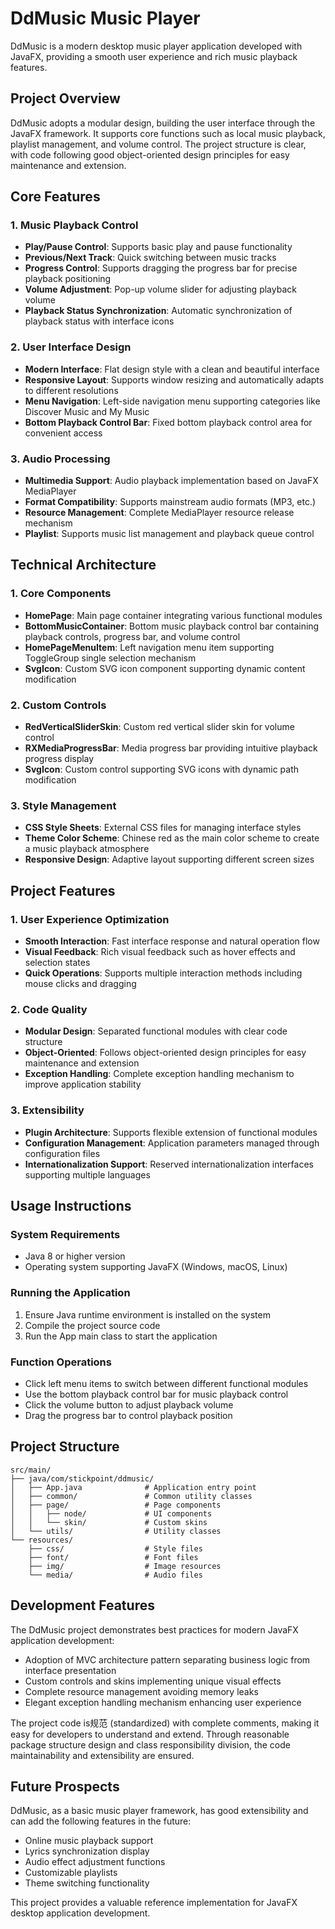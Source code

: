 # DdMusic Music Player

DdMusic is a modern desktop music player application developed with JavaFX, providing a smooth user experience and rich music playback features.

## Project Overview

DdMusic adopts a modular design, building the user interface through the JavaFX framework. It supports core functions such as local music playback, playlist management, and volume control. The project structure is clear, with code following good object-oriented design principles for easy maintenance and extension.

## Core Features

### 1. Music Playback Control
- **Play/Pause Control**: Supports basic play and pause functionality
- **Previous/Next Track**: Quick switching between music tracks
- **Progress Control**: Supports dragging the progress bar for precise playback positioning
- **Volume Adjustment**: Pop-up volume slider for adjusting playback volume
- **Playback Status Synchronization**: Automatic synchronization of playback status with interface icons

### 2. User Interface Design
- **Modern Interface**: Flat design style with a clean and beautiful interface
- **Responsive Layout**: Supports window resizing and automatically adapts to different resolutions
- **Menu Navigation**: Left-side navigation menu supporting categories like Discover Music and My Music
- **Bottom Playback Control Bar**: Fixed bottom playback control area for convenient access

### 3. Audio Processing
- **Multimedia Support**: Audio playback implementation based on JavaFX MediaPlayer
- **Format Compatibility**: Supports mainstream audio formats (MP3, etc.)
- **Resource Management**: Complete MediaPlayer resource release mechanism
- **Playlist**: Supports music list management and playback queue control

## Technical Architecture

### 1. Core Components
- **HomePage**: Main page container integrating various functional modules
- **BottomMusicContainer**: Bottom music playback control bar containing playback controls, progress bar, and volume control
- **HomePageMenuItem**: Left navigation menu item supporting ToggleGroup single selection mechanism
- **SvgIcon**: Custom SVG icon component supporting dynamic content modification

### 2. Custom Controls
- **RedVerticalSliderSkin**: Custom red vertical slider skin for volume control
- **RXMediaProgressBar**: Media progress bar providing intuitive playback progress display
- **SvgIcon**: Custom control supporting SVG icons with dynamic path modification

### 3. Style Management
- **CSS Style Sheets**: External CSS files for managing interface styles
- **Theme Color Scheme**: Chinese red as the main color scheme to create a music playback atmosphere
- **Responsive Design**: Adaptive layout supporting different screen sizes

## Project Features

### 1. User Experience Optimization
- **Smooth Interaction**: Fast interface response and natural operation flow
- **Visual Feedback**: Rich visual feedback such as hover effects and selection states
- **Quick Operations**: Supports multiple interaction methods including mouse clicks and dragging

### 2. Code Quality
- **Modular Design**: Separated functional modules with clear code structure
- **Object-Oriented**: Follows object-oriented design principles for easy maintenance and extension
- **Exception Handling**: Complete exception handling mechanism to improve application stability

### 3. Extensibility
- **Plugin Architecture**: Supports flexible extension of functional modules
- **Configuration Management**: Application parameters managed through configuration files
- **Internationalization Support**: Reserved internationalization interfaces supporting multiple languages

## Usage Instructions

### System Requirements
- Java 8 or higher version
- Operating system supporting JavaFX (Windows, macOS, Linux)

### Running the Application
1. Ensure Java runtime environment is installed on the system
2. Compile the project source code
3. Run the App main class to start the application

### Function Operations
- Click left menu items to switch between different functional modules
- Use the bottom playback control bar for music playback control
- Click the volume button to adjust playback volume
- Drag the progress bar to control playback position

## Project Structure

```
src/main/
├── java/com/stickpoint/ddmusic/
│   ├── App.java              # Application entry point
│   ├── common/               # Common utility classes
│   ├── page/                 # Page components
│   │   ├── node/             # UI components
│   │   └── skin/             # Custom skins
│   └── utils/                # Utility classes
└── resources/
    ├── css/                  # Style files
    ├── font/                 # Font files
    ├── img/                  # Image resources
    └── media/                # Audio files
```


## Development Features

The DdMusic project demonstrates best practices for modern JavaFX application development:
- Adoption of MVC architecture pattern separating business logic from interface presentation
- Custom controls and skins implementing unique visual effects
- Complete resource management avoiding memory leaks
- Elegant exception handling mechanism enhancing user experience

The project code is规范 (standardized) with complete comments, making it easy for developers to understand and extend. Through reasonable package structure design and class responsibility division, the code maintainability and extensibility are ensured.

## Future Prospects

DdMusic, as a basic music player framework, has good extensibility and can add the following features in the future:
- Online music playback support
- Lyrics synchronization display
- Audio effect adjustment functions
- Customizable playlists
- Theme switching functionality

This project provides a valuable reference implementation for JavaFX desktop application development.